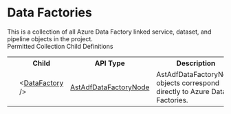 # Data Factories

<div class="LanguageSummary"><div class ="SummaryItem">This is a collection of all Azure Data Factory linked service, dataset, and pipeline objects in the project.</div></div><div class="SchemaBindingGroup"><div class="SchemaBindingGroupHeader">Permitted Collection Child Definitions</div><table id="SchemaBindingList" class="SchemaBindingList"><tbody><tr><th class="SchemaBindingIconColumnHeader">&nbsp;</th><th class="SchemaBindingNameColumnHeader">Child</th><th class="SchemaBindingTypeColumnHeader">API Type</th><th class="SchemaBindingSummaryColumnHeader">Description</th></tr><tr class="cd0"><td class="SchemaBindingIcon"><div class="NotRequired" /></td><td class="SchemaBindingName"><span class="punc">&lt;</span><a href=../api-reference/Varigence.Languages.Biml.DataFactory.AstAdfDataFactoryNode.html">DataFactory</a><span class="punc"> /&gt;</span></td><td class="SchemaBindingType"><a href="Varigence.Languages.Biml.DataFactory.AstAdfDataFactoryNode.html">AstAdfDataFactoryNode</a></td><td class="SchemaBindingSummary">AstAdfDataFactoryNode objects correspond directly to Azure Data Factories.</td></tr></tbody></table></div>